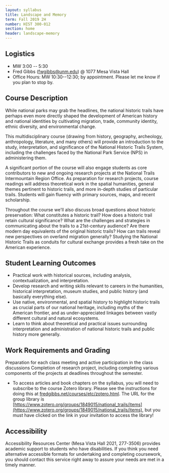 ```yaml
---
layout: syllabus
title: Landscape and Memory
term: Fall 2019 2H
number: HIST 300-012
section: home
header: landscape-memory
---
```


## Logistics
- MW 3:00 -- 5:30
- Fred Gibbs \([fwgibbs@unm.edu](mailto:fwgibbs@unm.edu)\) @ 1077 Mesa Vista Hall
- Office Hours: MW 10:30--12:30; by appointment. Please let me know if you plan to stop by.

## Course Description
While national parks may grab the headlines, the national historic trails have perhaps even more directly shaped the development of American history and national identities by cultivating migration, trade, community identity, ethnic diversity, and environmental change.

This multidisciplinary course (drawing from history, geography, archeology, anthropology, literature, and many others) will provide an introduction to the study, interpretation, and significance of the National Historic Trails System, including the challenges faced by the National Park Service (NPS) in administering them.

A significant portion of the course will also engage students as core contributors to new and ongoing research projects at the National Trails Intermountain Region Office. As preparation for research projects, course readings will address theoretical work in the spatial humanities, general themes pertinent to historic trails, and more in-depth studies of particular trails. Students will gain fluency with primary sources, maps, and recent scholarship.

Throughout the course we'll also discuss broad questions about historic preservation: What constitutes a historic trail? How does a historic trail retain cultural significance? What are the challenges and strategies in communicating about the trails to a 21st-century audience? Are there modern day equivalents of the original historic trails? How can trails reveal new perspectives on overland migration generally? Studying the National Historic Trails as conduits for cultural exchange provides a fresh take on the American experience.


## Student Learning Outcomes
- Practical work with historical sources, including analysis, contextualization, and interpretation.
- Develop research and writing skills relevant to careers in the humanities, historical interpretation, museum studies, and public history (and basically everything else).
- Use native, environmental, and spatial history to highlight historic trails as crucial parts of our national heritage, including myths of the American frontier, and as under-appreciated linkages between vastly different cultural and natural ecosystems.
- Learn to think about theoretical and practical issues surrounding interpretation and administration of national historic trails and public history more generally.


## Work Requirements and Grading
Preparation for each class meeting and active participation in the class discussions
Completion of research project, including completing various components of the projects at deadlines throughout the semester.

- To access articles and book chapters on the syllabus, you will need to subscribe to the course Zotero library. Please see the instructions for doing this at [fredgibbs.net/courses/etc/zotero.html](http://fredgibbs.net/courses/etc/zotero.html). The URL for the group library is [https://www.zotero.org/groups/1849015/national_trails/items](https://www.zotero.org/groups/1849015/national_trails/items), but you must have clicked on the link in your invitation to access the library!


## Accessibility
Accessibility Resources Center (Mesa Vista Hall 2021, 277-3506) provides academic support to students who have disabilities. If you think you need alternative accessible formats for undertaking and completing coursework, you should contact this service right away to assure your needs are met in a timely manner.
